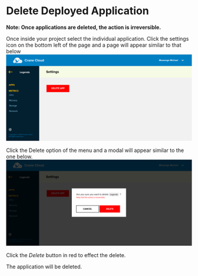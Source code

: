 # Delete Deployed Application
**Note: Once applications are deleted, the action is irreversible.**

Once inside your project select the individual application. Click the settings icon on the bottom left of the page and a page will appear similar to that below 
![](../img/deleteapp.png)

Click the Delete option of the menu and a modal will appear similar to the one below.
![](../img/confirmDelete.png)

Click the *Delete* button in red to effect the delete.

The application will be deleted.